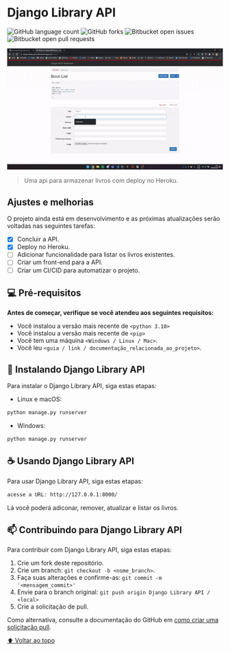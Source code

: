 # Django Library API

<!---Esses são exemplos. Veja https://shields.io para outras pessoas ou para personalizar este conjunto de escudos. Você pode querer incluir dependências, status do projeto e informações de licença aqui
O segundo parametro é o nome do repo -->

![GitHub language count](https://img.shields.io/github/languages/count/deverebor/django-library-api?style=for-the-badge)
![GitHub forks](https://img.shields.io/github/forks/deverebor/django-library-api?style=for-the-badge)
![Bitbucket open issues](https://img.shields.io/bitbucket/issues/deverebor/django-library-api?style=for-the-badge)
![Bitbucket open pull requests](https://img.shields.io/bitbucket/pr-raw/deverebor/django-library-api?style=for-the-badge)

![Vídeo](/assets/video/app-overview.gif)

> Uma api para armazenar livros com deploy no Heroku.

## Ajustes e melhorias

O projeto ainda está em desenvolvimento e as próximas atualizações serão voltadas nas seguintes tarefas:

- [x] Concluir a API.
- [x] Deploy no Heroku.
- [ ] Adicionar funcionalidade para listar os livros existentes.
- [ ] Criar um front-end para a API.
- [ ] Criar um CI/CID para automatizar o projeto.

## 💻 Pré-requisitos

**Antes de começar, verifique se você atendeu aos seguintes requisitos:**
* Você instalou a versão mais recente de `<python 3.10>`
* Você instalou a versão mais recente de `<pip>`
* Você tem uma máquina `<Windows / Linux / Mac>`.
* Você leu `<guia / link / documentação_relacionada_ao_projeto>`.

## 🚀 Instalando Django Library API

Para instalar o Django Library API, siga estas etapas:

- Linux e macOS:

```zsh
python manage.py runserver
```

- Windows:

```zsh
python manage.py runserver
```

## ☕ Usando Django Library API

Para usar Django Library API, siga estas etapas:

```zsh
acesse a URL: http://127.0.0.1:8000/
```

Lá você poderá adiconar, remover, atualizar e listar os livros.

## 📫 Contribuindo para Django Library API

Para contribuir com Django Library API, siga estas etapas:

1. Crie um fork deste repositório.
2. Crie um branch: `git checkout -b <nome_branch>`.
3. Faça suas alterações e confirme-as: `git commit -m '<mensagem_commit>'`
4. Envie para o branch original: `git push origin Django Library API / <local>`
5. Crie a solicitação de pull.

Como alternativa, consulte a documentação do GitHub em [como criar uma solicitação pull](https://help.github.com/en/github/collaborating-with-issues-and-pull-requests/creating-a-pull-request).

[⬆ Voltar ao topo](#django-library-api)
